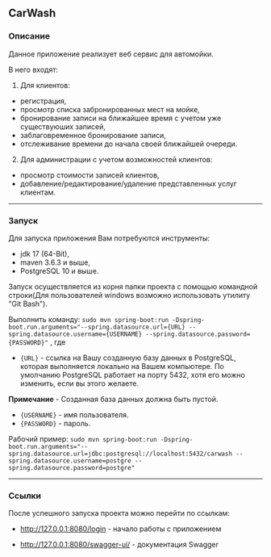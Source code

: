## CarWash

### Описание
Данное приложение реализует веб сервис для автомойки.

В него входят:
1. Для клиентов:
- регистрация,
- просмотр списка забронированных мест на мойке,
- бронирование записи на ближайшее время с учетом уже существуюших записей,
- заблаговременное бронирование записи,
- отслеживание времени до начала своей ближайшей очереди.

2. Для администрации с учетом возможностей клиентов:
- просмотр стоимости записей клиентов,
- добавление/редактирование/удаление представленных услуг клиентам.

***
### Запуск
Для запуска приложения Вам потребуются инструменты:
- jdk 17 (64-Bit),
- maven 3.6.3 и выше,
- PostgreSQL 10 и выше.

Запуск осуществляется из корня папки проекта с помощью командной строки(Для пользователей windows возможно использовать утилиту "Git Bash").

Выполнить команду:
```sudo mvn spring-boot:run -Dspring-boot.run.arguments="--spring.datasource.url={URL} --spring.datasource.username={USERNAME} --spring.datasource.password={PASSWORD}"```
, где
- ```{URL}``` - ссылка на Вашу созданную базу данных в PostgreSQL, которая выполняется локально на Вашем компьютере. По умолчанию PostgreSQL работает на порту 5432, хотя его можно изменить, если вы этого желаете.

**Примечание** - Созданная база данных должна быть пустой.
- ```{USERNAME}``` - имя пользователя.
- ```{PASSWORD}``` - пароль.

Рабочий пример:
```sudo mvn spring-boot:run -Dspring-boot.run.arguments="--spring.datasource.url=jdbc:postgresql://localhost:5432/carwash --spring.datasource.username=postgre --spring.datasource.password=postgre"```

***
### Ссылки
После успешного запуска проекта можно перейти по ссылкам:
* http://127.0.0.1:8080/login - начало работы с приложением

* http://127.0.0.1:8080/swagger-ui/ - документация Swagger